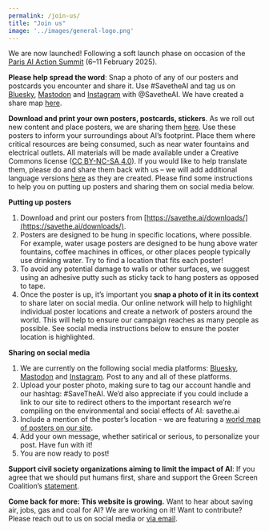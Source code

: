 ```yaml
---
permalink: /join-us/
title: "Join us"
image: '../images/general-logo.png'
---
```

We are now launched! Following a soft launch phase on occasion of the [Paris AI Action Summit](https://www.elysee.fr/en/sommet-pour-l-action-sur-l-ia) (6–11 February 2025).

**Please help spread the word**: Snap a photo of any of our posters and postcards you encounter and share it. Use #SavetheAI and tag us on [Bluesky](https://bsky.app/profile/savetheai.bsky.social), [Mastodon](https://mastodon.social/@savetheai) and [Instagram](https://www.instagram.com/savetheai/) with @SavetheAI. We have created a share map [here](https://savethe.ai/locations).

**Download and print your own posters, postcards, stickers**. As we roll out new content and place posters, we are sharing them [here](https://savethe.ai/downloads/). 
Use these posters to inform your surroundings about AI’s footprint. Place them where critical resources are being consumed, such as near water fountains and electrical outlets. 
All materials will be made available under a Creative Commons license ([CC BY-NC-SA 4.0](https://creativecommons.org/licenses/by-nc-sa/4.0/deed.en)). 
If you would like to help translate them, please do and share them back with us – we will add additional language versions [here](https://savethe.ai/downloads/) as they are created. 
Please find some instructions to help you on putting up posters and sharing them on social media below.

**Putting up posters**

1. Download and print our posters from [https://savethe.ai/downloads/](https://savethe.ai/downloads/).
2. Posters are designed to be hung in specific locations, where possible. For example, water usage posters are designed to be hung above water fountains, coffee machines in offices, or other places people typically use drinking water. Try to find a location that fits each poster! 
3. To avoid any potential damage to walls or other surfaces, we suggest using an adhesive putty such as sticky tack to hang posters as opposed to tape. 
4. Once the poster is up, it’s important you **snap a photo of it in its context** to share later on social media. Our online network will help to highlight individual poster locations and create a network of posters around the world. This will help to ensure our campaign reaches as many people as possible. See social media instructions below to ensure the poster location is highlighted.

**Sharing on social media**

1. We are currently on the following social media platforms: [Bluesky](https://bsky.app/profile/savetheai.bsky.social), [Mastodon](https://mastodon.social/@savetheai) and [Instagram](https://www.instagram.com/savetheai/). Post to any and all of these platforms.
2. Upload your poster photo, making sure to tag our account handle and our hashtag: #SaveTheAI. We’d also appreciate if you could include a link to our site to redirect others to the important research we’re compiling on the environmental and social effects of AI: savethe.ai
3. Include a mention of the poster’s location - we are featuring a [world map of posters on our site](https://savethe.ai/locations).
4. Add your own message, whether satirical or serious, to personalize your post. Have fun with it!
5. You are now ready to post!


**Support civil society organizations aiming to limit the impact of AI**: If you agree that we should put humans first, share and support the Green Screen Coalition’s [statement](https://greenscreen.network/en/blog/within-bounds-limiting-ai-environmental-impact/).

**Come back for more: This website is growing.** Want to hear about saving air, jobs, gas and coal for AI? We are working on it! Want to contribute? Please reach out to us on social media or [via email](mailto:savetheainow@proton.me).
